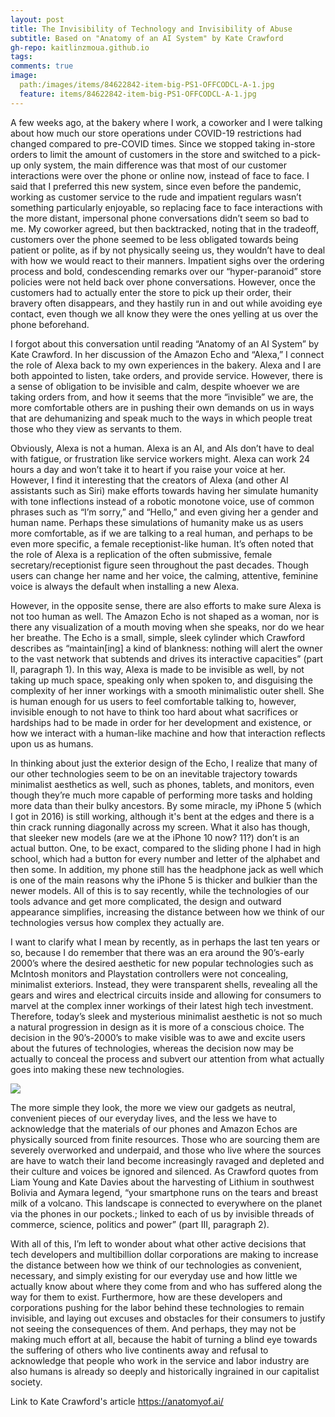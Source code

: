 ```yaml
---
layout: post
title: The Invisibility of Technology and Invisibility of Abuse
subtitle: Based on "Anatomy of an AI System" by Kate Crawford
gh-repo: kaitlinzmoua.github.io
tags: 
comments: true
image:
  path:/images/items/84622842-item-big-PS1-OFFCODCL-A-1.jpg
  feature: items/84622842-item-big-PS1-OFFCODCL-A-1.jpg
---
```


A few weeks ago, at the bakery where I work, a coworker and I were talking about how much our store operations under COVID-19 restrictions had changed compared to pre-COVID times. Since we stopped taking in-store orders to limit the amount of customers in the store and switched to a pick-up only system, the main difference was that most of our customer interactions were over the phone or online now, instead of face to face. I said that I preferred this new system, since even before the pandemic, working as customer service to the rude and impatient regulars wasn’t something particularly enjoyable, so replacing face to face interactions with the more distant, impersonal phone conversations didn’t seem so bad to me. My coworker agreed, but then backtracked, noting that in the tradeoff, customers over the phone seemed to be less obligated towards being patient or polite, as if by not physically seeing us, they wouldn’t have to deal with how we would react to their manners. Impatient sighs over the ordering process and bold, condescending remarks over our “hyper-paranoid” store policies were not held back over phone conversations. However, once the customers had to actually enter the store to pick up their order, their bravery often disappears, and they hastily run in and out while avoiding eye contact, even though we all know they were the ones yelling at us over the phone beforehand. 

I forgot about this conversation until reading “Anatomy of an AI System” by Kate Crawford. In her discussion of the Amazon Echo and “Alexa,” I connect the role of Alexa back to my own experiences in the bakery. Alexa and I are both appointed to listen, take orders, and provide service. However, there is a sense of obligation to be invisible and calm, despite whoever we are taking orders from, and how it seems that the more “invisible” we are, the more comfortable others are in pushing their own demands on us in ways that are dehumanizing and speak much to the ways in which people treat those who they view as servants to them.

Obviously, Alexa is not a human. Alexa is an AI, and AIs don’t have to deal with fatigue, or frustration like service workers might. Alexa can work 24 hours a day and won’t take it to heart if you raise your voice at her. However, I find it interesting that the creators of Alexa (and other AI assistants such as Siri) make efforts towards having her simulate humanity with tone inflections instead of a robotic monotone voice, use of common phrases such as “I’m sorry,” and “Hello,” and even giving her a gender and human name. Perhaps these simulations of humanity make us as users more comfortable, as if we are talking to a real human, and perhaps to be even more specific, a female receptionist-like human. It’s often noted that the role of Alexa is a replication of the often submissive, female secretary/receptionist figure seen throughout the past decades. Though users can change her name and her voice, the calming, attentive, feminine voice is always the default when installing a new Alexa. 

However, in the opposite sense, there are also efforts to make sure Alexa is not too human as well. The Amazon Echo is not shaped as a woman, nor is there any visualization of a mouth moving when she speaks, nor do we hear her breathe. The Echo is a small, simple, sleek cylinder which Crawford describes as “maintain[ing] a kind of blankness: nothing will alert the owner to the vast network that subtends and drives its interactive capacities” (part II, paragraph 1). In this way, Alexa is made to be invisible as well, by not taking up much space, speaking only when spoken to, and disguising the complexity of her inner workings with a smooth minimalistic outer shell. She is human enough for us users to feel comfortable talking to, however, invisible enough to not have to think too hard about what sacrifices or hardships had to be made in order for her development and existence, or how we interact with a human-like machine and how that interaction reflects upon us as humans. 

In thinking about just the exterior design of the Echo, I realize that many of our other technologies seem to be on an inevitable trajectory towards minimalist aesthetics as well, such as phones, tablets, and monitors, even though they’re much more capable of performing more tasks and holding more data than their bulky ancestors. By some miracle, my iPhone 5 (which I got in 2016) is still working, although it's bent at the edges and there is a thin crack running diagonally across my screen. What it also has though, that sleeker new models (are we at the iPhone 10 now? 11?) don’t is an actual button. One, to be exact, compared to the sliding phone I had in high school, which had a button for every number and letter of the alphabet and then some. In addition, my phone still has the headphone jack as well which is one of the main reasons why the iPhone 5 is thicker and bulkier than the newer models. All of this is to say recently, while the technologies of our tools advance and get more complicated, the design and outward appearance simplifies, increasing the distance between how we think of our technologies versus how complex they actually are. 

I want to clarify what I mean by recently, as in perhaps the last ten years or so, because I do remember that there was an era around the 90’s-early 2000’s where the desired aesthetic for new popular technologies such as McIntosh monitors and Playstation controllers were not concealing, minimalist exteriors. Instead, they were transparent shells, revealing all the gears and wires and electrical circuits inside and allowing for consumers to marvel at the complex inner workings of their latest high tech investment. Therefore, today’s sleek and mysterious minimalist aesthetic is not so much a natural progression in design as it is more of a conscious choice. The decision in the 90’s-2000’s to make visible was to awe and excite users about the futures of technologies, whereas the decision now may be actually to conceal the process and subvert our attention from what actually goes into making these new technologies.

![](https://www.fullyretro.com/images/items/84622842-item-big-PS1-OFFCODCL-A-1.jpg)

The more simple they look, the more we view our gadgets as neutral, convenient pieces of our everyday lives, and the less we have to acknowledge that the materials of our phones and Amazon Echos are physically sourced from finite resources. Those who are sourcing them are severely overworked and underpaid, and those who live where the sources are have to watch their land become increasingly ravaged and depleted and their culture and voices be ignored and silenced. As Crawford quotes from Liam Young and Kate Davies about the harvesting of Lithium in southwest Bolivia and Aymara legend, “your smartphone runs on the tears and breast milk of a volcano. This landscape is connected to everywhere on the planet via the phones in our pockets.; linked to each of us by invisible threads of commerce, science, politics and power” (part III, paragraph 2).

With all of this, I’m left to wonder about what other active decisions that tech developers and multibillion dollar corporations are making to increase the distance between how we think of our technologies as convenient, necessary, and simply existing for our everyday use and how little we actually know about where they come from and who has suffered along the way for them to exist. Furthermore, how are these developers and corporations pushing for the labor behind these technologies to remain invisible, and laying out excuses and obstacles for their consumers to justify not seeing the consequences of them. And perhaps, they may not be making much effort at all, because the habit of turning a blind eye towards the suffering of others who live continents away and refusal to acknowledge that people who work in the service and labor industry are also humans is already so deeply and historically ingrained in our capitalist society. 

Link to Kate Crawford's article <https://anatomyof.ai/>